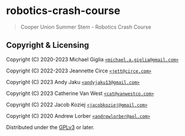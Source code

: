 # robotics-crash-course

> Cooper Union Summer Stem - Robotics Crash Course


## Copyright & Licensing

Copyright (C) 2020-2023  Michael Giglia [`<michael.a.giglia@gmail.com>`]

Copyright (C) 2022-2023  Jeannette Circe [`<jett@circe.com>`]

Copyright (C) 2023  Andy Jaku [`<andyjaku13@gmail.com>`]

Copyright (C) 2023  Catherine Van West [`<cat@vanwestco.com>`]

Copyright (C) 2022  Jacob Koziej [`<jacobkoziej@gmail.com>`]

Copyright (C) 2020  Andrew Lorber [`<andrewlorber@aol.com>`]

Distributed under the [GPLv3] or later.


[`<michael.a.giglia@gmail.com>`]: mailto:michael.a.giglia@gmail.com
[`<jett@circe.com>`]: mailto:jett@circe.com
[`<andyjaku13@gmail.com>`]: mailto:andyjaku13@gmail.com
[`<andrewlorber@aol.com>`]: mailto:andrewlorber@aol.com
[`<jacobkoziej@gmail.com>`]: mailto:jacobkoziej@gmail.com
[`<cat@vanwestco.com>`]: mailto:cat@vanwestco.com
[GPLv3]: LICENSE.md

